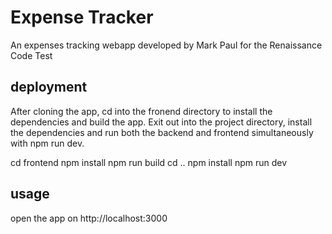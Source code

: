 # Expense Tracker

An expenses tracking webapp developed by Mark Paul for the Renaissance Code Test

## deployment

After cloning the app, cd into the fronend directory to install the dependencies and
build the app. Exit out into the project directory, install the dependencies and
run both the backend and frontend simultaneously with npm run dev.

cd frontend
npm install
npm run build
cd ..
npm install
npm run dev


## usage
open the app on http://localhost:3000


